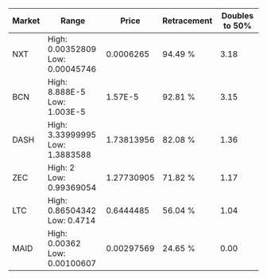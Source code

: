 | Market | Range | Price| Retracement | Doubles to 50% |
| --- | --- | --- | --- | --- |
| NXT | High: 0.00352809<br />Low: 0.00045746 | 0.0006265 | 94.49 % | 3.18 |
| BCN | High: 8.888E-5<br />Low: 1.003E-5 | 1.57E-5 | 92.81 % | 3.15 |
| DASH | High: 3.33999995<br />Low: 1.3883588 | 1.73813956 | 82.08 % | 1.36 |
| ZEC | High: 2<br />Low: 0.99369054 | 1.27730905 | 71.82 % | 1.17 |
| LTC | High: 0.86504342<br />Low: 0.4714 | 0.6444485 | 56.04 % | 1.04 |
| MAID | High: 0.00362<br />Low: 0.00100607 | 0.00297569 | 24.65 % | 0.00 |
